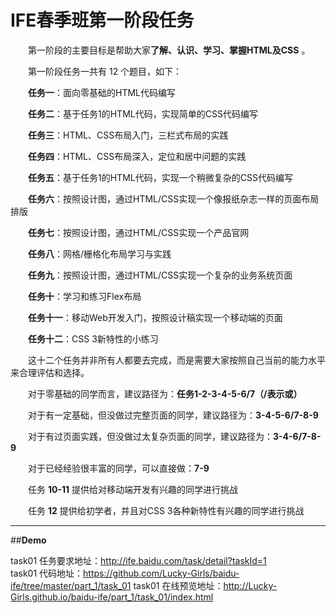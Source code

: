# **IFE春季班第一阶段任务**

　　第一阶段的主要目标是帮助大家**了解、认识、学习、掌握HTML及CSS** 。

　　第一阶段任务一共有 12 个题目，如下：

　　**任务一**：面向零基础的HTML代码编写

　　**任务二**：基于任务1的HTML代码，实现简单的CSS代码编写

　　**任务三**：HTML、CSS布局入门，三栏式布局的实践

　　**任务四**：HTML、CSS布局深入，定位和居中问题的实践

　　**任务五**：基于任务1的HTML代码，实现一个稍微复杂的CSS代码编写

　　**任务六**：按照设计图，通过HTML/CSS实现一个像报纸杂志一样的页面布局排版

　　**任务七**：按照设计图，通过HTML/CSS实现一个产品官网

　　**任务八**：网格/栅格化布局学习与实践

　　**任务九**：按照设计图，通过HTML/CSS实现一个复杂的业务系统页面

　　**任务十**：学习和练习Flex布局

　　**任务十一**：移动Web开发入门，按照设计稿实现一个移动端的页面

　　**任务十二**：CSS 3新特性的小练习

　　这十二个任务并非所有人都要去完成，而是需要大家按照自己当前的能力水平来合理评估和选择。

　　对于零基础的同学而言，建议路径为：**任务1-2-3-4-5-6/7（/表示或）**

　　对于有一定基础，但没做过完整页面的同学，建议路径为：**3-4-5-6/7-8-9**

　　对于有过页面实践，但没做过太复杂页面的同学，建议路径为：**3-4-6/7-8-9**

　　对于已经经验很丰富的同学，可以直接做：**7-9**

　　任务 **10-11** 提供给对移动端开发有兴趣的同学进行挑战

　　任务 **12** 提供给初学者，并且对CSS 3各种新特性有兴趣的同学进行挑战

----------

##**Demo**

task01 任务要求地址：http://ife.baidu.com/task/detail?taskId=1 <br/>
task01     代码地址：https://github.com/Lucky-Girls/baidu-ife/tree/master/part_1/task_01
task01 在线预览地址：http://Lucky-Girls.github.io/baidu-ife/part_1/task_01/index.html





